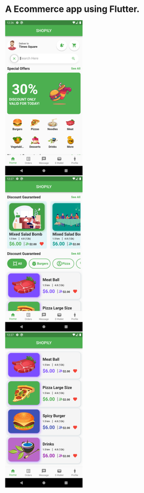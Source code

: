 # A Ecommerce app using Flutter.


<p>
  <img src="https://raw.githubusercontent.com/SkrChowdhury/shopily_ecommerce_flutter/main/app-screenshots/Screenshot_1663568813.png" width="250" >
  <br>
  <img src="https://raw.githubusercontent.com/SkrChowdhury/shopily_ecommerce_flutter/main/app-screenshots/Screenshot_1663568821.png" width=250" >
                                                                                                                                               <br>
    <img src="https://raw.githubusercontent.com/SkrChowdhury/shopily_ecommerce_flutter/main/app-screenshots/Screenshot_1663568826.png" width="250">
</p>
